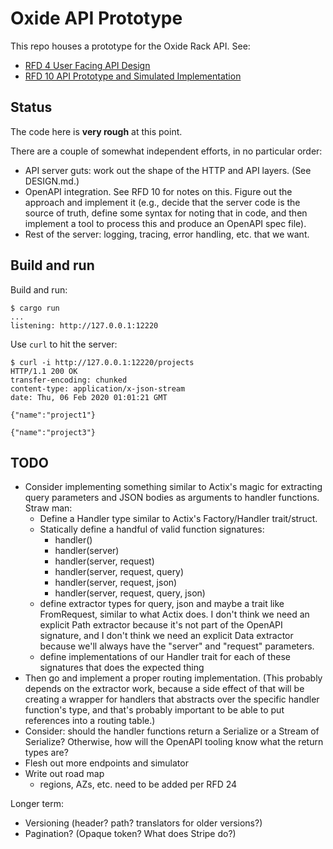 # Oxide API Prototype

This repo houses a prototype for the Oxide Rack API.  See:

- [RFD 4 User Facing API Design](https://github.com/oxidecomputer/rfd/tree/master/rfd/0004)
- [RFD 10 API Prototype and Simulated Implementation](https://github.com/oxidecomputer/rfd/tree/master/rfd/0010)

## Status

The code here is **very rough** at this point.

There are a couple of somewhat independent efforts, in no particular order:

- API server guts: work out the shape of the HTTP and API layers.  (See
  DESIGN.md.)
- OpenAPI integration.  See RFD 10 for notes on this.  Figure out the approach
  and implement it (e.g., decide that the server code is the source of truth,
  define some syntax for noting that in code, and then implement a tool to
  process this and produce an OpenAPI spec file).
- Rest of the server: logging, tracing, error handling, etc. that we want.

## Build and run

Build and run:

    $ cargo run
    ...
    listening: http://127.0.0.1:12220

Use `curl` to hit the server:

    $ curl -i http://127.0.0.1:12220/projects
    HTTP/1.1 200 OK
    transfer-encoding: chunked
    content-type: application/x-json-stream
    date: Thu, 06 Feb 2020 01:01:21 GMT

    {"name":"project1"}

    {"name":"project3"}

## TODO

- Consider implementing something similar to Actix's magic for extracting query
  parameters and JSON bodies as arguments to handler functions.  Straw man:
  - Define a Handler type similar to Actix's Factory/Handler trait/struct.
  - Statically define a handful of valid function signatures:
    - handler()
    - handler(server)
    - handler(server, request)
    - handler(server, request, query)
    - handler(server, request, json)
    - handler(server, request, query, json)
  - define extractor types for query, json and maybe a trait like FromRequest,
    similar to what Actix does.  I don't think we need an explicit Path
    extractor because it's not part of the OpenAPI signature, and I don't think
    we need an explicit Data extractor because we'll always have the "server"
    and "request" parameters.
  - define implementations of our Handler trait for each of these signatures
    that does the expected thing
- Then go and implement a proper routing implementation.  (This probably depends
  on the extractor work, because a side effect of that will be creating a
  wrapper for handlers that abstracts over the specific handler function's type,
  and that's probably important to be able to put references into a routing
  table.)
- Consider: should the handler functions return a Serialize or a
  Stream of Serialize?  Otherwise, how will the OpenAPI tooling know what the
  return types are?
- Flesh out more endpoints and simulator
- Write out road map
  - regions, AZs, etc. need to be added per RFD 24

Longer term:

- Versioning (header? path? translators for older versions?)
- Pagination? (Opaque token?  What does Stripe do?)
